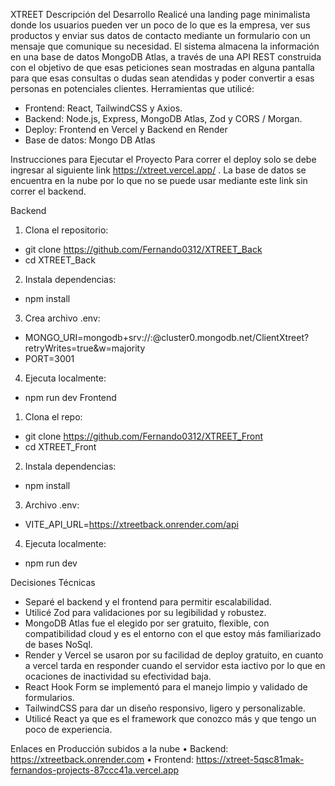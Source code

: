 XTREET 
Descripción del Desarrollo
Realicé una landing page minimalista donde los usuarios pueden ver un poco de lo que es la empresa, ver sus productos y enviar sus datos de contacto mediante un formulario con un mensaje que comunique su necesidad. El sistema almacena la información en una base de datos MongoDB Atlas, a través de una API REST construida con el objetivo de que esas peticiones sean mostradas en alguna pantalla para que esas consultas o dudas sean atendidas y poder convertir a esas personas en potenciales clientes.
Herramientas que utilicé:
-	Frontend: React, TailwindCSS y Axios.
-	Backend: Node.js, Express, MongoDB Atlas, Zod y CORS / Morgan.
-	Deploy: Frontend en Vercel y Backend en Render
-	Base de datos: Mongo DB Atlas 

Instrucciones para Ejecutar el Proyecto
Para correr el deploy solo se debe ingresar al siguiente link https://xtreet.vercel.app/ . La base de datos se encuentra en la nube por lo que no se puede usar mediante este link sin correr el backend.

Backend
1.	Clona el repositorio:
-	git clone https://github.com/Fernando0312/XTREET_Back
-	cd XTREET_Back
2.	Instala dependencias:
-	npm install
3.	Crea archivo .env:
-	MONGO_URI=mongodb+srv://<usuario>:<clave>@cluster0.mongodb.net/ClientXtreet?retryWrites=true&w=majority
-	PORT=3001
4.	Ejecuta localmente:
-	npm run dev 
Frontend 
1.	Clona el repo:
-	git clone https://github.com/Fernando0312/XTREET_Front
-	cd XTREET_Front
2.	Instala dependencias:
-	npm install
3.	Archivo .env:
-	VITE_API_URL=https://xtreetback.onrender.com/api
4.	Ejecuta localmente:
-	npm run dev

Decisiones Técnicas
-	Separé el backend y el frontend para permitir escalabilidad.
-	Utilicé Zod para validaciones por su legibilidad y robustez.
-	MongoDB Atlas fue el elegido por ser gratuito, flexible, con compatibilidad cloud y es el entorno con el que estoy más familiarizado de bases NoSql.
-	Render y Vercel se usaron por su facilidad de deploy gratuito, en cuanto a vercel tarda en responder cuando el servidor esta iactivo por lo que en ocaciones de inactividad su efectividad baja.
-	React Hook Form se implementó para el manejo limpio y validado de formularios.
-	TailwindCSS para dar un diseño responsivo, ligero y personalizable.
-	Utilicé React ya que es el framework que conozco más y que tengo un poco de experiencia.

Enlaces en Producción subidos a la nube
•	Backend: https://xtreetback.onrender.com
•	Frontend: https://xtreet-5qsc81mak-fernandos-projects-87ccc41a.vercel.app 
